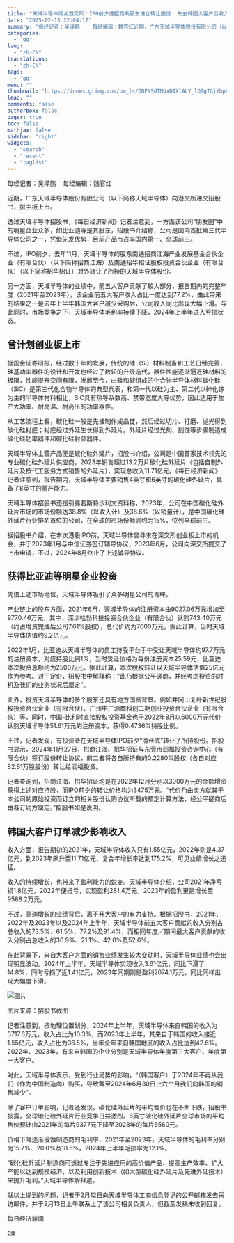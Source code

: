```yaml
---
title: "天域半导体闯关港交所：IPO前夕遭招商系股东清仓转让股份  失去韩国大客户后收入大幅下滑"
date: "2025-02-13 22:04:17"
summary: "每经记者：吴泽鹏    每经编辑：魏官红近期，广东天域半导体股份有限公司（以下简称天域半导体）向港交..."
categories:
  - "qq"
lang:
  - "zh-CN"
translations:
  - "zh-CN"
tags:
  - "qq"
menu: ""
thumbnail: "https://inews.gtimg.com/om_ls/OBPNSdTMUxDIXlALY_lO7g7GjYbp60fb82WJdHDclw8ooAA_640360/0"
lead: ""
comments: false
authorbox: false
pager: true
toc: false
mathjax: false
sidebar: "right"
widgets:
  - "search"
  - "recent"
  - "taglist"
---
```


每经记者：吴泽鹏    每经编辑：魏官红

近期，广东天域半导体股份有限公司（以下简称天域半导体）向港交所递交招股书，拟主板上市。

透过天域半导体招股书，《每日经济新闻》记者注意到，一方面该公司“朋友圈”中的明星企业众多，如比亚迪等是其股东，招股书介绍称，公司是国内首批第三代半导体公司之一，凭借先发优势，目前产品市占率国内第一、全球前三。

不过，IPO前夕，去年11月，天域半导体的股东南通招商江海产业发展基金合伙企业（有限合伙）（以下简称招商江海）及南通招华招证股权投资合伙企业（有限合伙）（以下简称招华招证）对外转让了所持的天域半导体股份。

另一方面，天域半导体的业绩中，前五大客户贡献了较大部分，报告期内的完整年度（2021年至2023年），该企业前五大客户收入占比一度达到77.2%，由此带来的结果之一是去年上半年韩国大客户减少采购后，公司收入同比出现大幅下滑。与此同时，市场竞争之下，天域半导体毛利率持续下降，2024年上半年进入亏损状态。

曾计划创业板上市
--------

据国金证券研报，经过数十年的发展，传统的硅（Si）材料制备和工艺日臻完善，硅基功率器件的设计和开发也经过了数轮的升级迭代，器件性能逐渐逼近硅材料的极限，性能提升空间有限，发展至今，由硅和碳组成的化合物半导体材料碳化硅（SiC）是第三代化合物半导体的典型代表，和第一代以硅为主、第二代以砷化镓为主的半导体材料相比，SiC具有热导系数高、禁带宽度大等优势，因此适用于生产大功率、耐高温、耐高压的功率器件。

从工艺流程上看，碳化硅一般是先被制作成晶锭，然后经过切片、打磨、抛光得到碳化硅衬底；衬底经过外延生长得到外延片。外延片经过光刻、刻蚀等步骤制造成碳化硅功率器件和碳化硅射频器件。

天域半导体主营产品便是碳化硅外延片，招股书介绍，公司是中国首家技术领先的专业碳化硅外延片供应商，2023年销售超过13.2万片碳化硅外延片（包括自制外延片及按代工服务方式销售的外延片），实现总收入11.71亿元。《每日经济新闻》记者注意到，报告期内，天域半导体主要销售4英寸和6英寸的碳化硅外延片，具备了8英寸的量产能力。

天域半导体招股书还援引弗若斯特沙利文资料称，2023年，公司在中国碳化硅外延片市场的市场份额达38.8%（以收入计）及38.6%（以销量计），是中国碳化硅外延片行业排名首位的公司，在全球的市场份额则约为15%，位列全球前三。

据招股书介绍，在本次港股IPO前，天域半导体曾寻求在深交所创业板上市的机会，并于2023年1月与中信证券签订辅导协议，2023年6月，公司向深交所提交了上市申请，不过，2024年8月终止了上述辅导协议。

获得比亚迪等明星企业投资
------------

凭借上述市场地位，天域半导体吸引了众多明星公司的青睐。

产业链上的股东方面，2021年6月，天域半导体的注册资本由9027.06万元增加至9770.46万元，其中，深圳哈勃科技投资合伙企业（有限合伙）认购743.40万元（约占增资完成后公司7.61%股权），总代价约为7000万元。据此计算，当时天域半导体估值约9.2亿元。

2022年1月，比亚迪从天域半导体的员工持股平台手中受让天域半导体约97.7万元的注册资本，对应持股比例1%，当时受让价格为每份注册资本25.59元，比亚迪本次投资总额约为2500万元。据此计算，本次股权转让以天域半导体估值25亿元作为参考。对于定价，招股书中解释称：“此乃根据公平磋商，并经考虑投资的时机及我们的业务状况后厘定”。

此外，投资天域半导体的多个股东还具有地方国资背景。例如井冈山复朴新世纪股权投资合伙企业（有限合伙）、广州中广源商科创二期创业投资合伙企业（有限合伙）等，同时，中国-比利时直接股权投资基金也于2022年8月以6000万元代价认购天域半导体51.61万元的注册资本，获得0.4736%持股比例。

不过，记者发现，有投资者在天域半导体IPO前夕“清仓式”转让了所持股份。招股书显示，2024年11月27日，招商江海、招华招证与东莞市润福投资咨询中心（有限合伙）签订股份转让协议，前二者将各自所持有的0.2280%股权（各自对应82.81万股股份）转让给润福投资。

记者查询到，招商江海、招华招证均是在2022年12月分别以3000万元的金额增资获得上述对应持股，而IPO前夕的转让价格均为3475万元。“代价乃由卖方就其于本公司的原始投资而订立的相关股份认购协议所载的预定计算方法，经公平磋商后由各订约方厘定。”招股书如是说明。

韩国大客户订单减少影响收入
-------------

收入方面，报告期初的2021年，天域半导体收入只有1.55亿元，2022年则是4.37亿元，到2023年飙升至11.71亿元，复合年增长率达到175.2%，可见业绩增长之迅猛。

收入的持续增长，也带来了盈利能力的蜕变。天域半导体介绍，公司2021年净亏损1.8亿元，2022年便扭亏，实现盈利281.4万元，2023年的盈利更是增长至9588.2万元。

不过，高速增长的业绩背后，离不开大客户的有力支持。根据招股书，2021年、2022年及2023年以及2024年上半年，天域半导体前五大客户贡献的收入分别占总收入的73.5%、61.5%、77.2%及91.4%，而相同年度╱期间最大客户贡献的收入分别占总收入的30.9%、21.1%、42.0%及52.6%。

在此背景下，来自大客户方面的销售业绩发生较大变动时，天域半导体业绩也会出现明显波动。2024年上半年，天域半导体实现收入3.61亿元，同比下滑了14.8%，同时亏损了近1.41亿元，2023年同期则是盈利2074.1万元，同比同样出现大幅度下滑。

![图片](https://inews.gtimg.com/om_bt/ORfPT2Jm-0rJlqzlyHzjy8hJPCJbo1QXWG6_UiFzgypNsAA/641)

图片来源：招股书截图

记者注意到，按地理位置划分，2024年上半年，天域半导体来自韩国的收入为3717.6万元，收入占比为10.3%，而2023年上半年，其来自于韩国的收入接近1.55亿元，收入占比为36.5%，当年全年来自韩国地区的收入占比达到42.6%。2022年、2023年，有来自韩国的企业分别是天域半导体年度第三大客户、年度第一大客户。

对此，天域半导体表示，受到行业局势的影响，“（韩国客户）于2024年不再从我们（作为中国制造商）购买，导致截至2024年6月30日止六个月我们向韩国的销售减少”。

除了客户订单影响，记者还发现，碳化硅外延片的平均售价也在不断下跌，招股书披露，全球碳化硅外延片行业竞争日益激烈。6英寸碳化硅外延片全球市场的平均售价预计由2021年的每片9377元下降至2028年的每片6560元。

价格下降逐渐侵蚀制造商的毛利率，2021年至2023年，天域半导体的毛利率分别为15.7%、20.0%及18.5%，2024年上半年毛损率为12.1%。

“碳化硅外延片制造商可透过专注于先进应用的高价值产品、提高生产效率、扩大产能以达到规模经济，以及利用创新技术（如大型碳化硅外延片及先进外延技术）来提升毛利。”天域半导体解释道。

就以上提到的问题，记者于2月12日向天域半导体工商信息登记的公开邮箱发去采访邮件，并于2月13日上午联系上了该公司相关负责人，但截至发稿未收到回复。

  

每日经济新闻

[qq](https://new.qq.com/rain/a/20250213A08X7B00)
